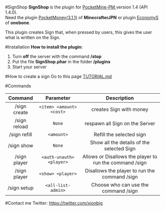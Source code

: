 #SignShop
<b>SignShop </b>is the plugin for <a href="http://www.pocketmine.net/">PocketMine-PM </a>version 1.4 (API 1.4.0).<br>
Need the plugin <a href="https://github.com/MinecrafterJPN/PocketMoney">PocketMoney(3.1.1)</a> of <b>MinecrafterJPN</b> or plugin <a href="https://github.com/onebone/EconomyS">EconomyS</a> of <b>onebone</b>.<br>

This plugin creates Sign that, when pressed by users, this gives the user what is written on the Sign.

#Installation
<b>How to install the plugin:</b><br>
1. Turn <b>off</b> the server with the command <b>/stop</b><br>
2. Put the file <b>SignShop.phar</b> in the folder<b> /plugins</b><br>
3. Start your server<br>

#How to create a sign
Go to this page <a href="https://github.com/xionbig/SignShop/blob/master/TUTORIAL.md">TUTORIAL.md</a>

#Commands

| Command | Parameter | Description |
| :-----: | :-------: | :---------: |
| /sign create | `<item> <amount> <cost>` | creates Sign with money |
| /sign reload | `None` | respawn all Sign on the Server |
| /sign refill | `<amount>` | Refill the selected sign |
| /sign show | `None` | Show all the details of the selected Sign |
| /sign player | `<auth-unauth> <player>` | Allows or Disallows the player to run the command /sign |
| /sign player | `<show> <player>` | Disallows the player to run the command /sign |
| /sign setup | `<all-list-admin>` | Choose who can use the command /sign |
#Contact me
Twitter: https://twitter.com/xionbig<br>

